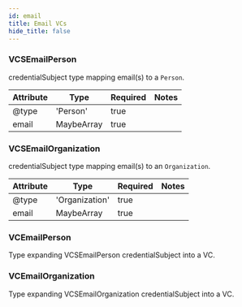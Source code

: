 ```yaml
---
id: email
title: Email VCs
hide_title: false
---
```



### VCSEmailPerson

credentialSubject type mapping email(s) to a `Person`.

| Attribute | Type | Required | Notes |
| ---       | ---   | ---       | --- |
| @type |  'Person' | true |  |
| email |  MaybeArray<string> | true |  |

### VCSEmailOrganization

credentialSubject type mapping email(s) to an `Organization`.

| Attribute | Type | Required | Notes |
| ---       | ---   | ---       | --- |
| @type |  'Organization' | true |  |
| email |  MaybeArray<string> | true |  |

### VCEmailPerson

Type expanding VCSEmailPerson credentialSubject into a VC.

### VCEmailOrganization

Type expanding VCSEmailOrganization credentialSubject into a VC.

